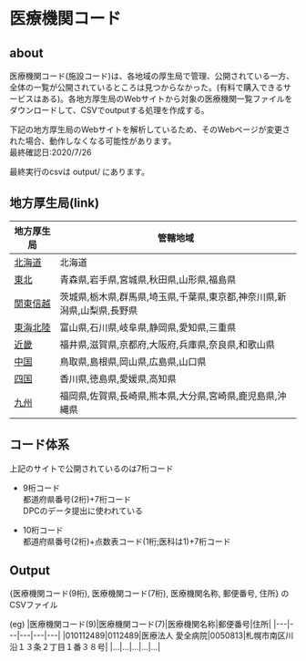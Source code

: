 
# 医療機関コード

## about
医療機関コード(施設コード)は、各地域の厚生局で管理、公開されている一方、全体の一覧が公開されているところは見つからなかった。(有料で購入できるサービスはある)。各地方厚生局のWebサイトから対象の医療機関一覧ファイルをダウンロードして、CSVでoutputする処理を作成する。

下記の地方厚生局のWebサイトを解析しているため、そのWebページが変更された場合、動作しなくなる可能性があります。  
最終確認日:2020/7/26  

最終実行のcsvは output/ にあります。


## 地方厚生局(link)

|地方厚生局|管轄地域|
|---|---|
|[北海道]("https://kouseikyoku.mhlw.go.jp/hokkaido/gyomu/gyomu/hoken_kikan/code_ichiran.html")|北海道|
|[東北](https://kouseikyoku.mhlw.go.jp/tohoku/gyomu/gyomu/hoken_kikan/itiran.html)|青森県,岩手県,宮城県,秋田県,山形県,福島県|
|[関東信越](https://kouseikyoku.mhlw.go.jp/kantoshinetsu/chousa/shitei.html)|茨城県,栃木県,群馬県,埼玉県,千葉県,東京都,神奈川県,新潟県,山梨県,長野県|
|[東海北陸](https://kouseikyoku.mhlw.go.jp/tokaihokuriku/gyomu/gyomu/hoken_kikan/shitei.html)|富山県,石川県,岐阜県,静岡県,愛知県,三重県|
|[近畿](https://kouseikyoku.mhlw.go.jp/kinki/tyousa/shinkishitei.html)|福井県,滋賀県,京都府,大阪府,兵庫県,奈良県,和歌山県|
|[中国](https://kouseikyoku.mhlw.go.jp/chugokushikoku/chousaka/iryoukikanshitei.html)|鳥取県,島根県,岡山県,広島県,山口県|
|[四国](https://kouseikyoku.mhlw.go.jp/shikoku/gyomu/gyomu/hoken_kikan/shitei/index.html)|香川県,徳島県,愛媛県,高知県|
|[九州](https://kouseikyoku.mhlw.go.jp/kyushu/gyomu/gyomu/hoken_kikan/index.html)|福岡県,佐賀県,長崎県,熊本県,大分県,宮崎県,鹿児島県,沖縄県|

## コード体系
上記のサイトで公開されているのは7桁コード

* 9桁コード  
    都道府県番号(2桁)+7桁コード  
    DPCのデータ提出に使われている

* 10桁コード  
    都道府県番号(2桁)+点数表コード(1桁;医科は1)+7桁コード  

## Output
{医療機関コード(9桁), 医療機関コード(7桁), 医療機関名称, 郵便番号, 住所}
のCSVファイル

(eg)
|医療機関コード(9)|医療機関コード(7)|医療機関名称|郵便番号|住所|
|---|---|---|---|---|
|010112489|0112489|医療法人 愛全病院|0050813|札幌市南区川沿１３条２丁目１番３８号|
|...|...|...|...|...|
